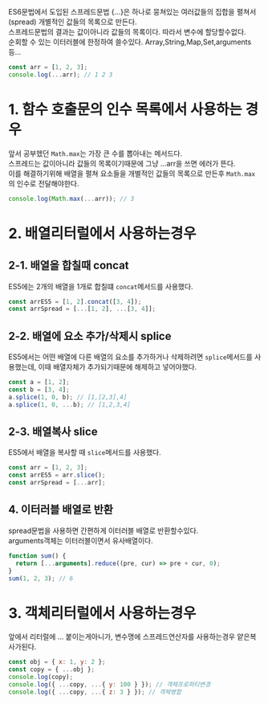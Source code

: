 ES6문법에서 도입된 스프레드문법 {...}은 하나로 뭉쳐있는 여러값들의 집합을 펼쳐서 (spread) 개별적인 값들의 목록으로 만든다.<br/>
스프레드문법의 결과는 값이아니라 값들의 목록이다. 따라서 변수에 할당할수없다.<br/>
순회할 수 있는 이터러블에 한정하여 쓸수있다. Array,String,Map,Set,arguments등...<br/>

```javascript
const arr = [1, 2, 3];
console.log(...arr); // 1 2 3
```

# 1. 함수 호출문의 인수 목록에서 사용하는 경우

앞서 공부헸던 `Math.max`는 가장 큰 수를 뽑아내는 메서드다.<br/>
스프레드는 값이아니라 값들의 목록이기때문에 그냥 ...arr을 쓰면 에러가 뜬다.<br/>
이를 해결하기위해 배열을 펼쳐 요소들을 개별적인 값들의 목록으로 만든후 `Math.max`의 인수로 전달해야한다.<br/>

```javascript
console.log(Math.max(...arr)); // 3
```

# 2. 배열리터럴에서 사용하는경우

## 2-1. 배열을 합칠때 concat

ES5에는 2개의 배열을 1개로 합칠떄 `concat`메서드를 사용했다.

```javascript
const arrES5 = [1, 2].concat([3, 4]);
const arrSpread = [...[1, 2], ...[3, 4]];
```

## 2-2. 배열에 요소 추가/삭제시 splice

ES5에서는 어떤 배열에 다른 배열의 요소를 추가하거나 삭제하려면 `splice`메서드를 사용했는데, 이때 배열자체가 추가되기때문에 해제하고 넣어야했다.

```javascript
const a = [1, 2];
const b = [3, 4];
a.splice(1, 0, b); // [1,[2,3],4]
a.splice(1, 0, ...b); // [1,2,3,4]
```

## 2-3. 배열복사 slice

ES5에서 배열을 복사할 때 `slice`메서드를 사용했다.

```javascript
const arr = [1, 2, 3];
const arrES5 = arr.slice();
const arrSpread = [...arr];
```

## 4. 이터러블 배열로 반환

spread문법을 사용하면 간편하게 이터러블 배열로 반환할수있다.<br/>
arguments객체는 이터러블이면서 유사배열이다.<br/>

```javascript
function sum() {
  return [...arguments].reduce((pre, cur) => pre + cur, 0);
}
sum(1, 2, 3); // 6
```

# 3. 객체리터럴에서 사용하는경우

앞에서 리터럴에 ... 붙이는게아니가, 변수명에 스프레드연산자를 사용하는경우 얕은복사가된다.

```javascript
const obj = { x: 1, y: 2 };
const copy = { ...obj };
console.log(copy);
console.log({ ...copy, ...{ y: 100 } }); // 객체프로퍼티변경
console.log({ ...copy, ...{ z: 3 } }); // 객체병합
```
